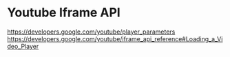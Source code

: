#  Youtube Iframe API
https://developers.google.com/youtube/player_parameters
https://developers.google.com/youtube/iframe_api_reference#Loading_a_Video_Player

